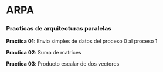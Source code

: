 # ARPA
### Practicas de arquitecturas paralelas

**Practica 01**: Envio simples de datos del proceso 0 al proceso 1

**Practica 02**: Suma de matrices

**Practica 03**: Producto escalar de dos vectores